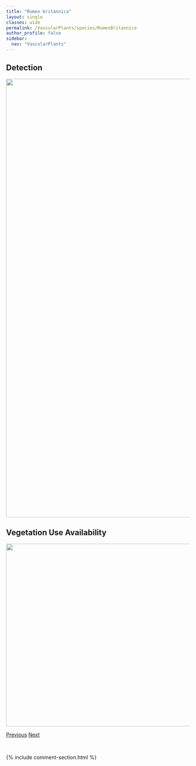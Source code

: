 ```yaml
---
title: "Rumex britannica"
layout: single
classes: wide
permalink: /VascularPlants/species/RumexBritannica
author_profile: false
sidebar:
  nav: "VascularPlants"
---
```


<h2>Detection</h2>

<a href="https://drive.google.com/uc?export=view&id=16Vq5qwxIa6Q9lHCnuwCVOrBZvyaIvOow">
<img src="https://drive.google.com/uc?export=view&id=16Vq5qwxIa6Q9lHCnuwCVOrBZvyaIvOow" height = "1200" width = "800">
</a>


<h2>Vegetation Use Availability</h2>

<a href="https://drive.google.com/uc?export=view&id=1QY_dJn_LvT6aGoSI1BTA9B39jdAW6xjE">
<img src="https://drive.google.com/uc?export=view&id=1QY_dJn_LvT6aGoSI1BTA9B39jdAW6xjE" height = "500" width = "1000">
</a>


<a href="/DevelopmentWebsite/VascularPlants/species/RumexAcetosella" class="pagination--pager" title="Rumex acetosella">Previous</a> <a href="/DevelopmentWebsite/VascularPlants/species/RumexConfertus" class="pagination--pager" title="Rumex confertus">Next</a>

<p>&nbsp;</p>

{% include comment-section.html %}
